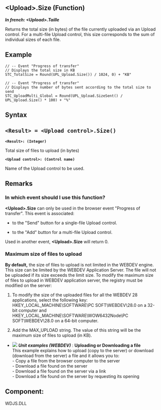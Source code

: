 
## &lt;Upload&gt;.Size (Function)

***In french: &lt;Upload&gt;.Taille***



<a name="XUse"></a>
<a name="Use"></a>
<a name="description"></a>
Returns the total size (in bytes) of the file currently uploaded via an Upload control. For a multi-file Upload control, this size corresponds to the sum of individual sizes of each file.
<a name="Example1"></a>
<a name="sample_code"></a>

## Example


```wl
// -- Event "Progress of transfer"
// Displays the total size in KB
STC_TotalSize = Round(UPL_Upload.Size()) / 1024, 0) + "KB"
```
<a name="Example2"></a>

```wl
// -- Event "Progress of transfer"
// Displays the number of bytes sent according to the total size to send
STC_UploadMulti_Global = Round(UPL_Upload.SizeSent() / UPL_Upload.Size() * 100) + "%"
```

<a name="XSYNTAX"></a>

## Syntax
<a name="SYNTAX1"></a>

`<Result> = <Upload control>.Size()`
---

**`<Result>: (Integer)`**

Total size of files to upload (in bytes)

**`<Upload control>: (Control name)`**

Name of the Upload control to be used.



<a name="NOTE0"></a>
<a name="NOTE0_1"></a>

## Remarks


### In which event should I use this function?
<a name="which_event_should_use_this_function_ELTPARAGRAPHE000182"></a>

**&lt;Upload&gt;.Size** can only be used in the browser event "Progress of transfer". This event is associated: 

- to the "Send" button for a single-file Upload control. 

- to the "Add" button for a multi-file Upload control. 




Used in another event, **&lt;Upload&gt;.Size** will return 0.
<a name="NOTE0_2"></a>


### Maximum size of files to upload
<a name="maximum_size_files_upload_ELTPARAGRAPHE000203"></a>

**By default,** the size of files to upload is not limited in the WEBDEV engine. This size can be limited by the WEBDEV Application Server. 
The file will not be uploaded if its size exceeds the limit size.
To modify the maximum size of files to upload in WEBDEV application server, the registry must be modified on the server:  

1. To modify the size of the uploaded files for all the WEBDEV 28 applications, select the following key: HKEY_LOCAL_MACHINE\\SOFTWARE\\PC SOFT\\WEBDEV\\28.0 on a 32-bit computer and HKEY_LOCAL_MACHINE\\SOFTWARE\\WOW6432Node\\PC SOFT\\WEBDEV\\28.0 on a 64-bit computer.

2. Add the MAX_UPLOAD string. The value of this string will be the maximum size of files to upload (in KB).




- ![](https://doc.pcsoft.fr/en-US/images/image.awp?langid=3&name=UploadingorDownloadingafile.gif) ***Unit examples (WEBDEV)*** : **Uploading or Downloading a file** <br>This example explains how to upload (copy to the server) or download (download from the server) a file and it allows you to:<br>- Copy a file from the browser computer to the server<br>- Download a file found on the server<br>- Download a file found on the server via a link<br>- Download a file found on the server by requesting its opening


<a name="XComponent"></a>

## Component:
WDJS.DLL
